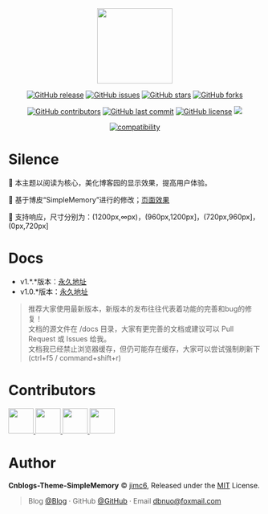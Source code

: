 <div align="center">

<img src="./Images/logo.png" height="150" />

[![GitHub release](https://img.shields.io/github/release/jimc6/Cnblogs-Theme-SimpleMemory.svg)](https://github.com/jimc6/Cnblogs-Theme-SimpleMemory/releases)
[![GitHub issues](https://img.shields.io/github/issues/jimc6/Cnblogs-Theme-SimpleMemory.svg)](https://github.com/jimc6/Cnblogs-Theme-SimpleMemory/issues)
[![GitHub stars](https://img.shields.io/github/stars/jimc6/Cnblogs-Theme-SimpleMemory.svg)](https://github.com/jimc6/Cnblogs-Theme-SimpleMemory/stargazers)
[![GitHub forks](https://img.shields.io/github/forks/jimc6/Cnblogs-Theme-SimpleMemory.svg)](https://github.com/jimc6/Cnblogs-Theme-SimpleMemory/network)

[![GitHub contributors](https://img.shields.io/github/contributors/jimc6/Cnblogs-Theme-SimpleMemory.svg)](https://github.com/jimc6/Cnblogs-Theme-SimpleMemory/graphs/contributors)
[![GitHub last commit](https://img.shields.io/github/last-commit/jimc6/Cnblogs-Theme-SimpleMemory.svg)](https://github.com/jimc6/Cnblogs-Theme-SimpleMemory/commits/master)
[![GitHub license](https://img.shields.io/github/license/esofar/cnblogs-theme-silence.svg)](https://github.com/jimc6/Cnblogs-Theme-SimpleMemory/blob/master/LICENSE)
[![](https://data.jsdelivr.com/v1/package/gh/jimc6/Cnblogs-Theme-SimpleMemory/badge?style=rounded)](https://www.jsdelivr.com/package/gh/jimc6/Cnblogs-Theme-SimpleMemory)

[![compatibility](https://camo.githubusercontent.com/31ac3f0ce805dc34a29b615131caa26cbf4dc127/68747470733a2f2f696d672e736869656c64732e696f2f62616467652f62726f777365722d2532306368726f6d6525323025374325323066697265666f782532302537432532306f706572612532302537432532307361666172692532302537432532306965253230253345253344253230392d6c69676874677265792e737667)](https://github.com/jimc6/Cnblogs-Theme-SimpleMemory)

</div>

# Silence

📖 本主题以阅读为核心，美化博客园的显示效果，提高用户体验。

🍰 基于博皮“SimpleMemory”进行的修改；[页面效果](https://www.cnblogs.com/bndong/)

🧀 支持响应，尺寸分别为：(1200px,∞px)，(960px,1200px]，(720px,960px]，(0px,720px]

# Docs

- v1.\*.*版本：[永久地址](https://jimc6.github.io/cnblogs/v1.1)
- v1.0.*版本：[永久地址](https://jimc6.github.io/cnblogs/v1.0)

> 推荐大家使用最新版本，新版本的发布往往代表着功能的完善和bug的修复！
> <br>文档的源文件在 /docs 目录，大家有更完善的文档或建议可以 Pull Request 或 Issues 给我。
> <br>文档我已经禁止浏览器缓存，但仍可能存在缓存，大家可以尝试强制刷新下(ctrl+f5 / command+shift+r)

# Contributors

<a href="https://github.com/QQ2017" target="_blank">
    <img width=50 src="https://avatars0.githubusercontent.com/u/23667705?s=50&v=4"/>
</a>

<a href="https://github.com/alessandrocyc" target="_blank">
    <img width=50 src="https://avatars1.githubusercontent.com/u/43987494?s=50&v=4"/>
</a>

<a href="https://github.com/ElderJames" target="_blank">
    <img width=50 src="https://avatars3.githubusercontent.com/u/7550366?s=50&v=4"/>
</a>

<a href="https://github.com/sky5454" target="_blank">
    <img width=50 src="https://avatars2.githubusercontent.com/u/12370628?s=460&v=4"/>
</a>

# Author

**Cnblogs-Theme-SimpleMemory** © [jimc6](https://github.com/jimc6), Released under the [MIT](./LICENSE) License.<br>

> Blog [@Blog](https://www.cnblogs.com/bndong/) · GitHub [@GitHub](https://github.com/jimc6) · Email dbnuo@foxmail.com
